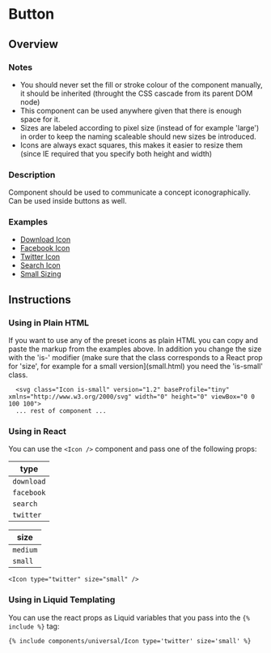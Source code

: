 # Button

## Overview

### Notes

- You should never set the fill or stroke colour of the component manually, it should be inherited (throught the CSS cascade from its parent DOM node)
- This component can be used anywhere given that there is enough space for it.
- Sizes are labeled according to pixel size (instead of for example 'large') in order to keep the naming scaleable should new sizes be introduced.
- Icons are always exact squares, this makes it easier to resize them (since IE required that you specify both height and width)

### Description

Component should be used to communicate a concept iconographically. Can be used inside buttons as well. 

### Examples

- [Download Icon](download.html)
- [Facebook Icon](facebook.html)
- [Twitter Icon](twitter.html)
- [Search Icon](search.html)
- [Small Sizing](small.html)

## Instructions

### Using in Plain HTML

If you want to use any of the preset icons as plain HTML you can copy and paste the markup from the examples above. In addition you change the size with the 'is-' modifier (make sure that the class corresponds to a React prop for 'size', for example for a small version](small.html) you need the 'is-small' class.

```
  <svg class="Icon is-small" version="1.2" baseProfile="tiny" xmlns="http://www.w3.org/2000/svg" width="0" height="0" viewBox="0 0 100 100">
  ... rest of component ...
```

### Using in React

You can use the `<Icon />` component and pass one of the following props:

| type |
|---|
| `download` |
| `facebook` |
| `search` |
| `twitter` |

| size |
| --- |
| `medium` |
| `small` |

```
<Icon type="twitter" size="small" />
```

### Using in Liquid Templating

You can use the react props as Liquid variables that you pass into the `{% include %}` tag:

```
{% include components/universal/Icon type='twitter' size='small' %}
```